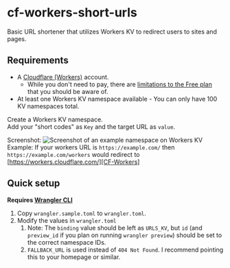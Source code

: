 # cf-workers-short-urls

Basic URL shortener that utilizes Workers KV to redirect users to sites and pages.

## Requirements

- A [Cloudflare (Workers)][CF-Workers] account.
    - While you don't need to pay, there are [limitations to the Free plan][CF-Workers-KV] that you should be aware of.
- At least one Workers KV namespace available - You can only have 100 KV namespaces total.

Create a Workers KV namespace.  
Add your "short codes" as `Key` and the target URL as `value`.

Screenshot: ![Screenshot of an example namespace on Workers KV](https://i.alex.lol/2020-10-19_FRmkuw.png)  
Example: If your workers URL is `https://example.com/` then `https://example.com/workers` would redirect to [https://workers.cloudflare.com/][CF-Workers]

## Quick setup

**Requires [Wrangler CLI](https://developers.cloudflare.com/workers/cli-wrangler/install-update)**

1. Copy `wrangler.sample.toml` to `wrangler.toml`.
2. Modify the values in `wrangler.toml`
   1. Note: The `binding` value should be left as `URLS_KV`, but `id` (and `preview_id` if you plan on running `wrangler preview`) should be set to the correct namespace IDs.
   2. `FALLBACK_URL` is used instead of `404 Not Found`. I recommend pointing this to your homepage or similar.

[CF-Workers]: https://workers.cloudflare.com/
[CF-Workers-KV]: https://developers.cloudflare.com/workers/platform/pricing#kv